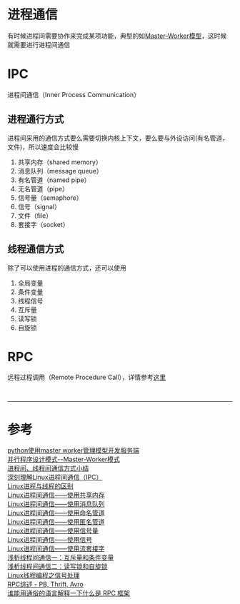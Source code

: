 # 进程通信
有时候进程间需要协作来完成某项功能，典型的如[Master-Worker模型][1]，这时候就需要进行进程间通信



# IPC
进程间通信（Inner Process Communication）


## 进程通行方式
进程间采用的通信方式要么需要切换内核上下文，要么要与外设访问(有名管道，文件)，所以速度会比较慢

1. 共享内存（shared memory）
2. 消息队列（message queue）
3. 有名管道（named pipe）
4. 无名管道（pipe）
5. 信号量（semaphore）
6. 信号（signal）
7. 文件（file）
8. 套接字（socket）


## 线程通信方式
除了可以使用进程的通信方式，还可以使用

1. 全局变量
2. 条件变量
3. 线程信号
4. 互斥量
5. 读写锁 
6. 自旋锁



# RPC
远程过程调用（Remote Procedure Call），详情参考[这里][16]


<br/>

---

# 参考

[python使用master worker管理模型开发服务端][1]  
[并行程序设计模式--Master-Worker模式][2]  
[进程间、线程间通信方式小结][3]  
[深刻理解Linux进程间通信（IPC）][4]  
[Linux进程与线程的区别][5]  
[Linux进程间通信——使用共享内存][6]  
[Linux进程间通信——使用消息队列][7]  
[Linux进程间通信——使用命名管道][8]  
[Linux进程间通信——使用匿名管道][9]  
[Linux进程间通信——使用信号量][10]  
[Linux进程间通信——使用信号][11]  
[Linux进程间通信——使用流套接字][12]  
[浅析线程间通信一：互斥量和条件变量][13]  
[浅析线程间通信二：读写锁和自旋锁][14]  
[Linux线程编程之信号处理][15]  
[RPC综述 - PB, Thrift, Avro][16]  
[谁能用通俗的语言解释一下什么是 RPC 框架][17]

[1]: http://xiaorui.cc/2015/07/13/python%E4%BD%BF%E7%94%A8master-worker%E7%AE%A1%E7%90%86%E6%A8%A1%E5%9E%8B%E5%BC%80%E5%8F%91%E6%9C%8D%E5%8A%A1%E7%AB%AF/
[2]: http://www.cnblogs.com/lcngu/p/5309101.html
[3]: http://blog.csdn.net/alexlee1986/article/details/21227417
[4]: https://www.ibm.com/developerworks/cn/linux/l-ipc/index.html
[5]: https://my.oschina.net/cnyinlinux/blog/422207
[6]: http://blog.csdn.net/ljianhui/article/details/10253345
[7]: http://blog.csdn.net/ljianhui/article/details/10287879
[8]: http://blog.csdn.net/ljianhui/article/details/10202699
[9]: http://blog.csdn.net/ljianhui/article/details/10168031
[10]: http://blog.csdn.net/ljianhui/article/details/10243617
[11]: http://blog.csdn.net/ljianhui/article/details/10128731
[12]: http://blog.csdn.net/ljianhui/article/details/10477427
[13]: http://blog.csdn.net/maximuszhou/article/details/42318169
[14]: http://blog.csdn.net/MaximusZhou/article/details/43938295
[15]: http://www.cnblogs.com/clover-toeic/p/4126594.html
[16]: http://www.cnblogs.com/fxjwind/archive/2013/05/16/3082219.html
[17]: https://www.zhihu.com/question/25536695